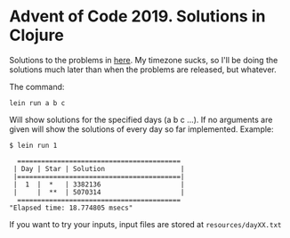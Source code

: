 # Advent of Code 2019. Solutions in Clojure

Solutions to the problems in [here](https://adventofcode.com/2019). My timezone
sucks, so I'll be doing the solutions much later than when the problems are
released, but whatever.

The command:

``` text
lein run a b c
```

Will show solutions for the specified days (a b c ...). If no arguments are
given will show the solutions of every day so far implemented. Example:

``` text
$ lein run 1

  =========================================
 | Day | Star | Solution                   |
 |=========================================|
 |  1  |  *   | 3382136                    |
 |     |  **  | 5070314                    |
  =========================================
"Elapsed time: 18.774805 msecs"

```

If you want to try your inputs, input files are stored at `resources/dayXX.txt`
